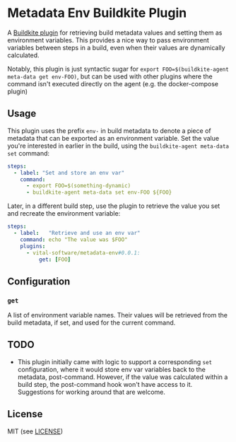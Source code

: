 # Metadata Env Buildkite Plugin

A [Buildkite plugin](https://buildkite.com/docs/agent/v3/plugins) for
retrieving build metadata values and setting them as environment variables.
This provides a nice way to pass environment variables between steps in a
build, even when their values are dynamically calculated.

Notably, this plugin is just syntactic sugar for `export FOO=$(buildkite-agent
meta-data get env-FOO)`, but can be used with other plugins where the command
isn't executed directly on the agent (e.g. the docker-compose plugin)

## Usage

This plugin uses the prefix `env-` in build metadata to denote a piece of
metadata that can be exported as an environment variable. Set the value you're
interested in earlier in the build, using the `buildkite-agent meta-data set`
command:

```yaml
steps:
  - label: "Set and store an env var"
    command:
      - export FOO=$(something-dynamic)
      - buildkite-agent meta-data set env-FOO ${FOO}
```

Later, in a different build step, use the plugin to retrieve the value you set
and recreate the environment variable:

```yaml
steps:
  - label:   "Retrieve and use an env var"
    command: echo "The value was $FOO"
    plugins:
      - vital-software/metadata-env#0.0.1:
          get: [FOO]
```

## Configuration

### `get`

A list of environment variable names. Their values will be retrieved from the
build metadata, if set, and used for the current command.

## TODO

- This plugin initially came with logic to support a corresponding `set`
  configuration, where it would store env var variables back to the metadata,
  post-command. However, if the value was calculated within a build step, the
  post-command hook won't have access to it. Suggestions for working around
  that are welcome.

## License

MIT (see [LICENSE](LICENSE))
